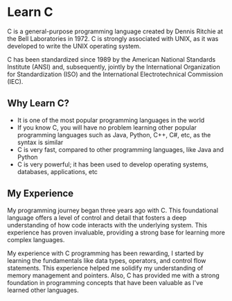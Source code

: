 # Learn C

C is a general-purpose programming language created by Dennis Ritchie at the Bell Laboratories in 1972.
C is strongly associated with UNIX, as it was developed to write the UNIX operating system.

C has been standardized since 1989 by the American National Standards Institute (ANSI) and, subsequently, jointly by the 
International Organization for Standardization (ISO) and the International Electrotechnical Commission (IEC).

## Why Learn C?
 - It is one of the most popular programming languages in the world
 - If you know C, you will have no problem learning other popular programming languages such as Java, Python, C++, C#, etc, as the syntax is similar
 - C is very fast, compared to other programming languages, like Java and Python
 - C is very powerful; it has been used to develop operating systems, databases, applications, etc

## My Experience
My programming journey began three years ago with C. 
This foundational language offers a level of control and detail that fosters a deep understanding of how code interacts with the underlying system.
This experience has proven invaluable, providing a strong base for learning more complex languages.<br>

My experience with C programming has been rewarding, I started by learning the fundamentals like data types, operators, and control flow statements.
This experience helped me solidify my understanding of memory management and pointers.
Also, C has provided me with a strong foundation in programming concepts that have been valuable as I've learned other languages.
